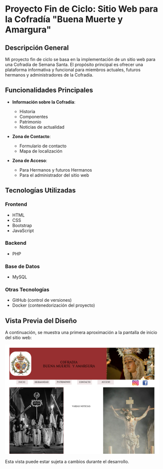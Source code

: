 # Proyecto Fin de Ciclo: Sitio Web para la Cofradía "Buena Muerte y Amargura"

## Descripción General

Mi proyecto fin de ciclo se basa en la implementación de un sitio web para una Cofradía de Semana Santa. El propósito principal es ofrecer una plataforma informativa y funcional para miembros actuales, futuros hermanos y administradores de la Cofradía.

## Funcionalidades Principales

- **Información sobre la Cofradía**:
  - Historia
  - Componentes
  - Patrimonio
  - Noticias de actualidad

- **Zona de Contacto**:
  - Formulario de contacto
  - Mapa de localización

- **Zona de Acceso**:
  - Para Hermanos y futuros Hermanos
  - Para el administrador del sitio web

## Tecnologías Utilizadas

### Frontend

- HTML
- CSS
- Bootstrap
- JavaScript

### Backend

- PHP

### Base de Datos

- MySQL

### Otras Tecnologías

- GitHub (control de versiones)
- Docker (contenedorización del proyecto)

## Vista Previa del Diseño

A continuación, se muestra una primera aproximación a la pantalla de inicio del sitio web:

![Pantalla de inicio](./assets/img/pantallaInicio.jpg)

Esta vista puede estar sujeta a cambios durante el desarrollo.
